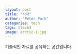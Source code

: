 ```yaml
---
layout: post
title: "시작"
author: "Peter Park"
categories: tech
tags: [tech]
image: arctic-1.jpg
---
```


기술적인 자료를 공유하는 공간입니다.